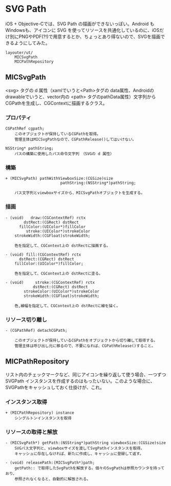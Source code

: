 # SVG Path

iOS + Objective-Cでは、SVG Path の描画ができないっぽい。Android も Windowsも、アイコンに SVG を使ってリソースを共通化しているのに、iOSだけ別にPNGやPDF(?!)で用意するとか、ちょっとあり得ないので、SVGを描画できるようにしてみた。

    layouter/ut/
        MICSvgPath
        MICPathRepository

## MICSvgPath

&lt;svg&gt; タグの d 属性（xamlでいうと&lt;Path&gt;タグの data属性、Androidのdrawableでいうと、vector内の &lt;path&gt; タグのpathData属性）文字列から　CGPathを生成し、CGContextに描画するクラス。

### プロパティ

    CGPathRef cgpath;
        このオブジェクトが保持しているCGPathを取得。
        管理主体はMICSvgPathなので、CGPathRelease()してはいけない。

    NSString* pathString;
        パスの構築に使用したパス命令文字列　（SVGの d 属性）

### 構築
    + (MICSvgPath) pathWithViewboxSize:(CGSize)size
                            pathString:(NSString*)pathString;
        
        パス文字列とviewboxサイズから、MICSvgPathオブジェクトを生成する。

### 描画

    - (void)   draw:(CGContextRef) rctx 
            dstRect:(CGRect) dstRect 
          fillColor:(UIColor*)fillColor 
             stroke:(UIColor*)strokeColor 
        strokeWidth:(CGFloat)strokeWidth;

        色を指定して、CGContext上の dstRectに描画する。
    
    - (void) fill:(CGContextRef) rctx 
          dstRect:(CGRect) dstRect 
        fillColor:(UIColor*)fillColor;
        
        色を指定して、CGContext上の dstRectに塗る。

    - (void)     stroke:(CGContextRef) rctx 
                dstRect:(CGRect) dstRect 
            strokeColor:(UIColor*)strokeColor 
            strokeWidth:(CGFloat)strokeWidth;
        
        色,線幅を指定して、CGContext上の dstRectに線を描く。

### リソース切り離し

    - (CGPathRef) detachCGPath;
        
        このオブジェクトが保持しているCGPathをオブジェクトから切り離して取得する。
        管理主体は呼び出し元に移るので、不要になれば、CGPathRelease()すること。

## MICPathRepository

リスト内のチェックマークなど、同じアイコンを繰り返して使う場合、一つずつ SVGPath インスタンスを作成するのはもったいない。このような場合に、SVGPathをキャッシュしておく仕掛けが、これ。

### インスタンス取得

    + (MICPathRepository) instance
        シングルトンインスタンスを取得

### リソースの取得と解放
    - (MICSvgPath*) getPath:(NSString*)pathString viewboxSize:(CGSize)size
        SVGパス文字列と、viewboxサイズを渡してSvgPathインスタンスを取得。
        キャッシュに存在しなければ、新たに作成し、キャッシュに登録して返す。

    - (void) releasePath:(MICSvgPath*)path;
        getPath:: で取得したSvgPathを解放する。個々のSvgPathは参照カウンタを持っており、
        参照されなくなると、自動的に解放される。
